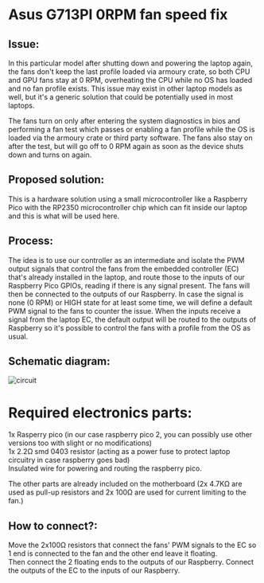 # Asus G713PI 0RPM fan speed fix
## Issue: 
In this particular model after shutting down and powering the laptop again, the fans don't keep the last profile loaded via armoury crate, so both CPU and GPU fans stay at 0 RPM, overheating the CPU while no OS has loaded and no fan profile exists. This issue may exist in other laptop models as well, but it's a generic solution that could be potentially used in most laptops.

The fans turn on only after entering the system diagnostics in bios and performing a fan test which passes or enabling a fan profile while the OS is loaded via the armoury crate or third party software. The fans also stay on after the test, but will go off to 0 RPM again as soon as the device shuts down and turns on again.

## Proposed solution: 
This is a hardware solution using a small microcontroller like a Raspberry Pico with the RP2350 microcontroller chip which can fit inside our laptop and this is what will be used here.

## Process:
The idea is to use our controller as an intermediate and isolate the PWM output signals that control the fans from the embedded controller (EC) that's already installed in the laptop, and route those to the inputs of our Raspberry Pico GPIOs, reading if there is any signal present. The fans will then be connected to the outputs of our Raspberry. In case the signal is none (0 RPM) or HIGH state for at least some time, we will define a default PWM signal to the fans to counter the issue. When the inputs receive a signal from the laptop EC, the default output will be routed to the outputs of Raspberry so it's possible to control the fans with a profile from the OS as usual.

## Schematic diagram:
![circuit](https://github.com/user-attachments/assets/9579ecbf-b43d-47ce-95f6-a60cbf5368fe)
# Required electronics parts:
1x Rasperry pico (in our case raspberry pico 2, you can possibly use other versions too with slight or no modifications)  
1x 2.2Ω smd 0403 resistor (acting as a power fuse to protect laptop circuitry in case raspberry goes bad)  
Insulated wire for powering and routing the raspberry pico.  
  
The other parts are already included on the motherboard (2x 4.7ΚΩ are used as pull-up resistors and 2x 100Ω are used for current limiting to the fan.)  

## How to connect?:
Move the 2x100Ω resistors that connect the fans' PWM signals to the EC so 1 end is connected to the fan and the other end leave it floating.  
Then connect the 2 floating ends to the outputs of our Raspberry. Connect the outputs of the EC to the inputs of our Raspberry.